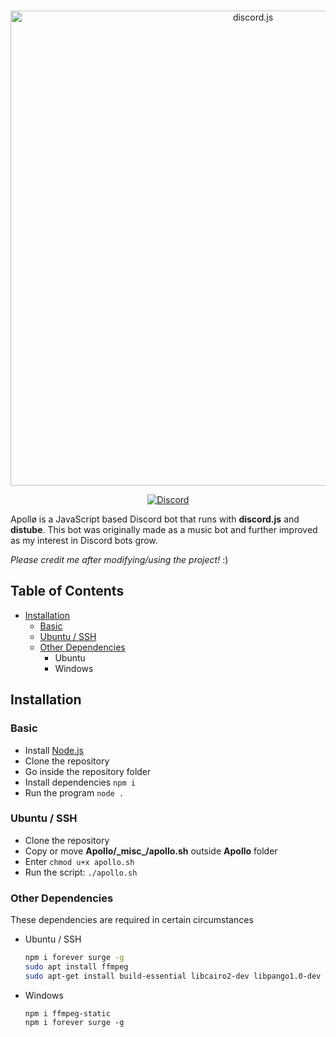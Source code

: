 <div align="center">
	<br />
	<p>
		<a href="https://tiny.one/Apollo-inv"><img src="https://i.imgur.com/MX2uOPJ.png" width="760" alt="discord.js" /></a> 
	</p>
	<p>
		<a href="https://discord.gg/5ezrYqutmD"><img alt="Discord" src="https://img.shields.io/discord/946241935742488616?color=5865F2&logo=discord&logoColor=white"></a>
	</p>
</div>

Apollø is a JavaScript based Discord bot that runs with **discord.js** and **distube**. This bot was originally made as a music bot and further improved as my interest in Discord bots grow.<br/>

*Please credit me after modifying/using the project!* :)<br/>

## Table of Contents
- [Installation](https://github.com/Jed556/Apollo#installation)
  - [Basic](https://github.com/Jed556/Apollo#basic)
  - [Ubuntu / SSH](https://github.com/Jed556/Apollo#ubuntu--ssh)
  - [Other Dependencies](https://github.com/Jed556/Apollo#other-dependencies)
    - Ubuntu
    - Windows

## Installation
### Basic
- Install [Node.js](https://nodejs.org/en/)
- Clone the repository
- Go inside the repository folder
- Install dependencies `npm i`
- Run the program `node .`

### Ubuntu / SSH
- Clone the repository
- Copy or move **Apollo/\_misc\_/apollo.sh** outside **Apollo** folder
- Enter `chmod u+x apollo.sh`
- Run the script: `./apollo.sh`

### Other Dependencies
These dependencies are required in certain circumstances<br/>
- Ubuntu / SSH
  ``` bash
  npm i forever surge -g
  sudo apt install ffmpeg
  sudo apt-get install build-essential libcairo2-dev libpango1.0-dev libjpeg-dev libgif-dev librsvg2-dev
  ```
- Windows
  ``` text
  npm i ffmpeg-static
  npm i forever surge -g
  ```
